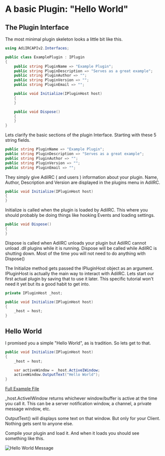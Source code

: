 # A basic Plugin: "Hello World"
## The Plugin Interface

The most minimal plugin skeleton looks a little bit like this.

```c#
using AdiIRCAPIv2.Interfaces;

public class ExamplePlugin : IPlugin
{
    public string PluginName => "Example Plugin";
    public string PluginDescription => "Serves as a great example";
    public string PluginAuthor => "";
    public string PluginVersion => "";
    public string PluginEmail => "";

    public void Initialize(IPluginHost host)
    {
    }

    public void Dispose()
    {
    }
}
```

Lets clarify the basic sections of the plugin Interface. Starting with these 5 string fields.

```c#
public string PluginName => "Example Plugin";
public string PluginDescription => "Serves as a great example";
public string PluginAuthor => "";
public string PluginVersion => "";
public string PluginEmail => "";
```


They simply give AdiIRC ( and users ) information about your plugin. Name, Author, Description and Version are displayed in the plugins menu in AdiIRC.

```c#
public void Initialize(IPluginHost host)
{
}
```

Initialize is called when the plugin is loaded by AdiIRC. This where you should probably be doing things like hooking Events and loading settings.

```c#
public void Dispose()
{
}
```

Dispose is called when AdiIRC unloads your plugin but AdiIRC cannot unload .dll plugins while it is running. Dispose will be called while AdiIRC is shutting down. Most of the time you will not need to do anything with Dispose()

The Initialize method gets passed the IPluginHost object as an argument. IPluginHost is actually the main way to interact with AdiIRC. Lets start our first actual plugin by saving that to use it later. This specific tutorial won't need it yet but its a good habit to get into.

```c#
private IPluginHost _host;

public void Initialize(IPluginHost host)
{
    _host = host;
}
```
## Hello World

I promised you a simple "Hello World", as is tradition. So lets get to that.

```c#
public void Initialize(IPluginHost host)
{
    _host = host;

    var activeWindow = _host.ActiveIWindow;
    activeWindow.OutputText("Hello World");            
}
```

[Full Example File](Chapter_1/Hello_World.cs)

_host.ActiveIWindow returns whichever window/buffer is active at the time you call it. This can be a server notification window, a channel, a private message window, etc.

OutputText() will displays some text on that window. But only for your Client. Nothing gets sent to anyone else.

Compile your plugin and load it. And when it loads you should see something like this.

![Hello World Message](http://i.imgur.com/yg0Z7Or.png "Hello World Message" )